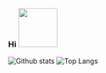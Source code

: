 ### Hi <img src="https://media3.giphy.com/media/xsE65jaPsUKUo/giphy.gif" width="80">

![Github stats](https://github-readme-stats.vercel.app/api?username=Sunshine-ki&show_icons=true&theme=react&count_private=true)
![Top Langs](https://github-readme-stats.vercel.app/api/top-langs/?username=Sunshine-ki&langs_count=4&layout=compact)
